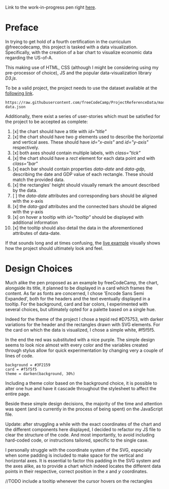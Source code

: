 Link to the work-in-progress pen right [here](https://codepen.io/borntofrappe/full/mKGZaO/).

# Preface 

In trying to get hold of a fourth certification in the curriculum @freecodecamp, this project is tasked with a data visualization. Specifically, with the creation of a bar chart to visualize economic data regarding the US-of-A. 

This making use of HTML, CSS (although I might be considering using my pre-processor of choice), JS and the popular data-visualization library _D3.js_.

To be a valid project, the project needs to use the dataset available at the [following link](https://raw.githubusercontent.com/freeCodeCamp/ProjectReferenceData/master/GDP-data.json).

```code
https://raw.githubusercontent.com/freeCodeCamp/ProjectReferenceData/master/GDP-data.json
```

Additionally, there exist a series of user-stories which must be satisfied for the project to be accepted as complete:

1. [x] the chart should have a title with _id="title"_
1. [x] the chart should have two _g_ elements used to describe the horizontal and vertical axes. These should have _id="x-axis"_ and _id="y-axis"_ respectively. 
1. [x] both axes should contain multiple labels, with _class="tick"_
1. [x] the chart should have a _rect_ element for each data point and with _class="bar"_ 
1. [x] each bar should contain properties _data-date_ and _data-gdp_, describing the date and GDP value of each rectangle. These should match the provided data. 
1. [x] the rectangles' height should visually remark the amount described by the data.
1. [ ] the _data-date_ attributes and corresponding bars should be aligned with the x-axis
1. [x] the _data-gpd_ attributes and the connected bars should be aligned with the y-axis
1. [x] on hover a tooltip with _id="tooltip"_ should be displayed with additional information
1. [x] the tooltip should also detail the data in the aforementioned attributes of data-date.

If that sounds long and at times confusing, the [live example](https://codepen.io/freeCodeCamp/full/GrZVaM) visually shows how the project should ultimately look and feel.

# Design Choices

Much alike the pen proposed as an example by freeCodeCamp, the chart, alongside its title, it planned to be displayed in a card which frames the content. As far as fonts are concerned, I chose 'Encode Sans Semi Expanded', both for the headers and the text eventually displayed in a tooltip. For the background, card and bar colors, I experimented with several choices, but ultimately opted for a palette based on a single hue.

Indeed for the theme of the project I chose a tepid red #D75753, with darker variations for the header and the rectangles drawn with SVG elements. For the card on which the data is visualized, I chose a simple white, #f5f5f5.

In the end the red was substituted with a nice purple. The simple design seems to look nice almost with every color and the variables created through stylus allow for quick experimentation by changing very a  couple of lines of code. 

```code
background = #3F2159
card = #f5f5f5
theme = darken(background, 30%)
```

Including a theme color based on the background choice, it is possible to alter one hue and have it cascade throughout the stylesheet to affect the entire page.

Beside these simple design decisions, the majority of the time and attention was spent (and is currently in the process of being spent) on the JavaScript file.

Update: after struggling a while with the exact coordinates of the chart and the different components here displayed, I decided to refactor my JS file to clear the structure of the code. And most importantly, to avoid including hard-coded code, or instructions tailored, specific to the single case.

I personally struggle with the coordinate system of the SVG, especially when some padding is included to make space for the vertical and horizontal axes. It is essential to factor this padding in the SVG system and the axes alike, as to provide a chart which indeed locates the different data points in their respective, correct position in the _x_ and _y_ coordinates. 

//TODO include a tooltip whenever the cursor hovers on the rectangles

